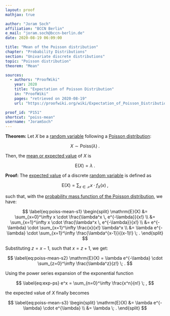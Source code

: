```yaml
---
layout: proof
mathjax: true

author: "Joram Soch"
affiliation: "BCCN Berlin"
e_mail: "joram.soch@bccn-berlin.de"
date: 2020-08-19 06:09:00

title: "Mean of the Poisson distribution"
chapter: "Probability Distributions"
section: "Univariate discrete distributions"
topic: "Poisson distribution"
theorem: "Mean"

sources:
  - authors: "ProofWiki"
    year: 2020
    title: "Expectation of Poisson Distribution"
    in: "ProofWiki"
    pages: "retrieved on 2020-08-19"
    url: "https://proofwiki.org/wiki/Expectation_of_Poisson_Distribution"

proof_id: "P151"
shortcut: "poiss-mean"
username: "JoramSoch"
---
```



**Theorem:** Let $X$ be a [random variable](/D/rvar) following a [Poisson distribution](/D/poiss):

$$ \label{eq:poiss}
X \sim \mathrm{Poiss}(\lambda) \; .
$$

Then, the [mean or expected value](/D/mean) of $X$ is

$$ \label{eq:poiss-mean}
\mathrm{E}(X) = \lambda \; .
$$


**Proof:** The [expected value](/D/mean) of a discrete [random variable](/D/rvar) is defined as

$$ \label{eq:mean}
\mathrm{E}(X) = \sum_{x \in \mathcal{X}} x \cdot f_X(x) \; ,
$$

such that, with the [probability mass function of the Poisson distribution](/P/poiss-pmf), we have:

$$ \label{eq:poiss-mean-s1}
\begin{split}
\mathrm{E}(X) &= \sum_{x=0}^\infty x \cdot \frac{\lambda^x \, e^{-\lambda}}{x!} \\
&= \sum_{x=1}^\infty x \cdot \frac{\lambda^x \, e^{-\lambda}}{x!} \\
&= e^{-\lambda} \cdot \sum_{x=1}^\infty \frac{x}{x!} \lambda^x \\
&= \lambda e^{-\lambda} \cdot \sum_{x=1}^\infty \frac{\lambda^{x-1}}{(x-1)!} \; .
\end{split}
$$

Substituting $z = x-1$, such that $x = z+1$, we get:

$$ \label{eq:poiss-mean-s2}
\mathrm{E}(X) = \lambda e^{-\lambda} \cdot \sum_{z=0}^\infty \frac{\lambda^z}{z!} \; .
$$

Using the power series expansion of the exponential function

$$ \label{eq:exp-ps}
e^x = \sum_{n=0}^\infty \frac{x^n}{n!} \; ,
$$

the expected value of $X$ finally becomes

$$ \label{eq:poiss-mean-s3}
\begin{split}
\mathrm{E}(X) &= \lambda e^{-\lambda} \cdot e^{\lambda} \\
&= \lambda \; .
\end{split}
$$